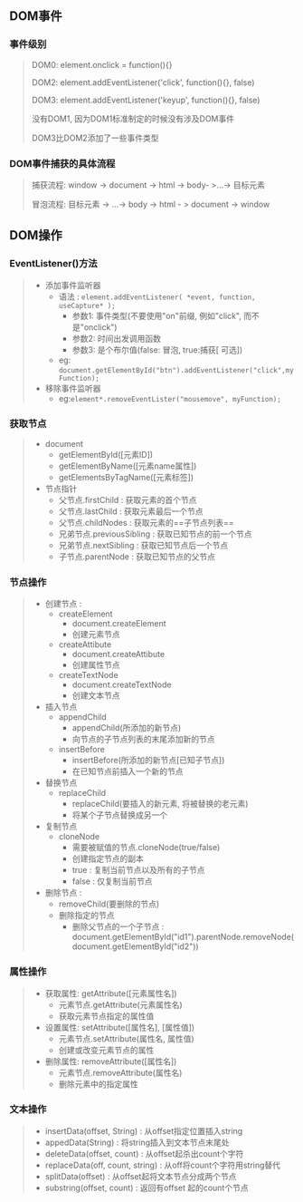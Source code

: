 ## DOM事件

### 事件级别

> DOM0: element.onclick = function(){}
>
> DOM2: element.addEventListener('click', function(){}, false)
>
> DOM3: element.addEventListener('keyup', function(){}, false)
>
> 没有DOM1, 因为DOM1标准制定的时候没有涉及DOM事件
>
> DOM3比DOM2添加了一些事件类型

### DOM事件捕获的具体流程

> 捕获流程: window -> document -> html -> body- >...-> 目标元素
>
> 冒泡流程: 目标元素 -> ...-> body -> html - > document -> window

## DOM操作

### EventListener()方法

> - 添加事件监听器
>   - 语法 : `element.addEventListener( *event, function, useCapture* );`
>     - 参数1: 事件类型(不要使用"on"前缀, 例如"click", 而不是"onclick")
>     - 参数2: 时间出发调用函数
>     - 参数3: 是个布尔值(false: 冒泡, true:捕获[ 可选])
>   - eg: `document.getElementById("btn").addEventListener("click",myFunction);`
> - 移除事件监听器
>   - eg:`element*.removeEventLister("mousemove", myFunction);`

### 获取节点

> - document
>   - getElementById([元素ID])
>   - getElementByName([元素name属性])
>   - getElementsByTagName([元素标签])
> - 节点指针
>   - 父节点.firstChild : 获取元素的首个节点
>   - 父节点.lastChild : 获取元素最后一个节点
>   - 父节点.childNodes : 获取元素的==子节点列表==
>   - 兄弟节点.previousSibling : 获取已知节点的前一个节点
>   - 兄弟节点.nextSibling : 获取已知节点后一个节点
>   - 子节点.parentNode : 获取已知节点的父节点

### 节点操作

> - 创建节点 :
>   - createElement
>     - document.createElement
>     - 创建元素节点
>   - createAttibute
>     - document.createAttibute
>     - 创建属性节点
>   - createTextNode
>     - document.createTextNode
>     - 创建文本节点
> - 插入节点
>   - appendChild
>     - appendChild(所添加的新节点)
>     - 向节点的子节点列表的末尾添加新的节点
>   - insertBefore
>     - insertBefore(所添加的新节点[已知子节点])
>     - 在已知节点前插入一个新的节点
> - 替换节点
>   - replaceChild
>     - replaceChild(要插入的新元素, 将被替换的老元素)
>     - 将某个子节点替换成另一个
> - 复制节点
>   - cloneNode
>     - 需要被赋值的节点.cloneNode(true/false)
>     - 创建指定节点的副本
>     - true : 复制当前节点以及所有的子节点
>     - false : 仅复制当前节点
> - 删除节点 :
>   - removeChild(要删除的节点)
>   - 删除指定的节点
>     - 删除父节点的一个子节点 : document.getElementById("id1").parentNode.removeNode(document.getElementById("id2"))

### 属性操作

> - 获取属性: getAttribute([元素属性名])
>   - 元素节点.getAttribute(元素属性名)
>   - 获取元素节点指定的属性值
> - 设置属性: setAttribute([属性名], [属性值])
>   - 元素节点.setAttribute(属性名, 属性值)
>   - 创建或改变元素节点的属性
> - 删除属性: removeAttribute([属性名])
>   - 元素节点.removeAttribute(属性名)
>   - 删除元素中的指定属性

### 文本操作

> - insertData(offset, String) : 从offset指定位置插入string
> - appedData(String) : 将string插入到文本节点末尾处
> - deleteData(offset, count) : 从offset起杀出count个字符
> - replaceData(off, count, string) : 从off将count个字符用string替代
> - splitData(offset) : 从offset起将文本节点分成两个节点
> - substring(offset, count) : 返回有offset 起的count个节点
